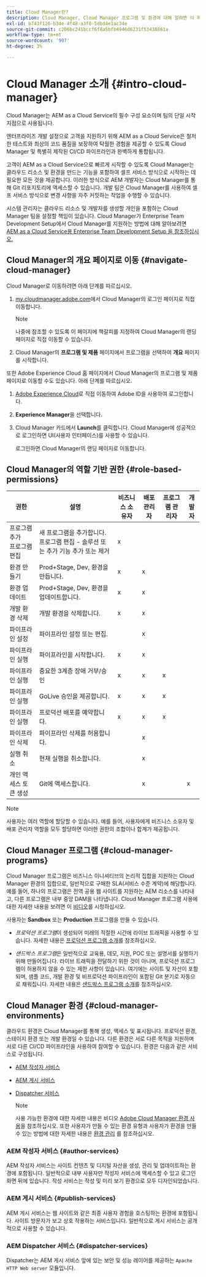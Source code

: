 ```yaml
---
title: Cloud Manager란?
description: Cloud Manager, Cloud Manager 프로그램 및 환경에 대해 알려면 이 페이지를 따르십시오.
exl-id: b743f126-b34e-4f48-a3f0-5dbd4e1ac34e
source-git-commit: c206bc241bccf6f8a5bfb4946d6231f53438861a
workflow-type: tm+mt
source-wordcount: '907'
ht-degree: 3%

---
```


# Cloud Manager 소개 {#intro-cloud-manager}

Cloud Manager는 AEM as a Cloud Service의 필수 구성 요소이며 팀의 단일 시작 지점으로 사용됩니다.

엔터프라이즈 개발 설정으로 고객을 지원하기 위해 AEM as a Cloud Service은 철저한 테스트와 최상의 코드 품질을 보장하여 탁월한 경험을 제공할 수 있도록 Cloud Manager 및 특별히 제작된 CI/CD 파이프라인과 완벽하게 통합됩니다.

고객이 AEM as a Cloud Service으로 빠르게 시작할 수 있도록 Cloud Manager는 클라우드 리소스 및 환경을 만드는 기능을 포함하여 셀프 서비스 방식으로 시작하는 데 필요한 모든 것을 제공합니다. 이러한 방식으로 AEM 개발자는 Cloud Manager를 통해 Git 리포지토리에 액세스할 수 있습니다. 개발 팀은 Cloud Manager를 사용하여 셀프 서비스 방식으로 변경 사항을 자주 커밋하는 작업을 수행할 수 있습니다.

시스템 관리자는 클라우드 리소스 및 개발자를 생성할 개인을 포함하는 Cloud Manager 팀을 설정할 책임이 있습니다. Cloud Manager가 Enterprise Team Development Setup에서 Cloud Manager를 지원하는 방법에 대해 알아보려면 [AEM as a Cloud Service용 Enterprise Team Development Setup 을 참조하십시오.](/help/implementing/cloud-manager/managing-code/enterprise-team-dev-setup.md)

## Cloud Manager의 개요 페이지로 이동 {#navigate-cloud-manager}

Cloud Manager로 이동하려면 아래 단계를 따르십시오.

1. [my.cloudmanager.adobe.com](https://my.cloudmanager.adobe.com/)에서 Cloud Manager의 로그인 페이지로 직접 이동합니다.

   >[!NOTE]
   >나중에 참조할 수 있도록 이 페이지에 책갈피를 지정하여 Cloud Manager의 랜딩 페이지로 직접 이동할 수 있습니다.

1. Cloud Manager의 **프로그램 및 제품** 페이지에서 프로그램을 선택하여 **개요** 페이지를 시작합니다.

또한 Adobe Experience Cloud 홈 페이지에서 Cloud Manager의 프로그램 및 제품 페이지로 이동할 수도 있습니다. 아래 단계를 따르십시오.

1. [Adobe Experience Cloud](https://experience.adobe.com/#/@foundationinternal/home)로 직접 이동하여 Adobe ID을 사용하여 로그인합니다.

1. **Experience Manager**&#x200B;을 선택합니다.

1. Cloud Manager 카드에서 **Launch**&#x200B;를 클릭합니다. Cloud Manager에 성공적으로 로그인하면 UI(사용자 인터페이스)를 사용할 수 있습니다.

   로그인하면 Cloud Manager의 랜딩 페이지로 이동합니다.

## Cloud Manager의 역할 기반 권한 {#role-based-permissions}

| 권한 | 설명 | 비즈니스 소유자 | 배포 관리자 | 프로그램 관리자 | 개발자 |
|--- |--- |--- |--- |--- |--- |
| 프로그램 추가<br>프로그램 편집 | 새 프로그램을 추가합니다.<br>프로그램 편집 - 솔루션 또는 추가 기능 추가 또는 제거 | x |  |  |  |
| 환경 만들기 | Prod+Stage, Dev, 환경을 만듭니다. | x | x |  |  |
| 환경 업데이트 | Prod+Stage, Dev, 환경을 업데이트합니다. | x | x |  |  |
| 개발 환경 삭제 | 개발 환경을 삭제합니다. | x | x |  |  |
| 파이프라인 설정 | 파이프라인 설정 또는 편집. |  | x |  |  |
| 파이프라인 실행 | 파이프라인을 시작합니다. | x | x |  |  |
| 파이프라인 실행 | 중요한 3계층 장애 거부/승인 | x | x | x |  |
| 파이프라인 실행 | GoLive 승인을 제공합니다. | x | x | x |  |
| 파이프라인 실행 | 프로덕션 배포를 예약합니다. | x | x | x |  |
| 파이프라인 삭제 | 파이프라인 삭제를 허용합니다. |  | x |  |  |
| 실행 취소 | 현재 실행을 취소합니다. |  | x |  |  |
| 개인 액세스 토큰 생성 | Git에 액세스합니다. |  | x |  | x |

>[!NOTE]
>사용자는 여러 역할에 할당할 수 있습니다. 예를 들어, 사용자에게 비즈니스 소유자 및 배포 관리자 역할을 모두 할당하면 이러한 권한의 조합이나 합계가 제공됩니다.

## Cloud Manager 프로그램 {#cloud-manager-programs}

Cloud Manager 프로그램은 비즈니스 이니셔티브의 논리적 집합을 지원하는 Cloud Manager 환경의 집합으로, 일반적으로 구매한 SLA(서비스 수준 계약)에 해당합니다. 예를 들어, 하나의 프로그램은 전역 공용 웹 사이트를 지원하는 AEM 리소스를 나타내고, 다른 프로그램은 내부 중앙 DAM을 나타냅니다. Cloud Manager 프로그램 사용에 대한 자세한 내용을 보려면 이 [비디오](https://experienceleague.adobe.com/docs/experience-manager-learn/cloud-service/cloud-manager/programs.html?lang=en)를 시청하십시오.

사용자는 **Sandbox** 또는 **Production** 프로그램을 만들 수 있습니다.

* *프로덕션 프로그램*이 생성되어 미래의 적절한 시간에 라이브 트래픽을 사용할 수 있습니다.
자세한 내용은 [프로덕션 프로그램 소개](https://experienceleague.adobe.com/docs/experience-manager-cloud-service/implementing/using-cloud-manager/production-programs/introduction-production-programs.html?lang=en)를 참조하십시오.

* *샌드박스 프로그램*은 일반적으로 교육용, 데모, 지원, POC 또는 설명서를 실행하기 위해 만들어집니다. 라이브 트래픽을 전달하기 위한 것이 아니며, 프로덕션 프로그램이 허용하지 않을 수 있는 제한 사항이 있습니다. 여기에는 사이트 및 자산이 포함되며, 샘플 코드, 개발 환경 및 비프로덕션 파이프라인이 포함된 Git 분기로 자동으로 채워집니다.
자세한 내용은 [샌드박스 프로그램 소개](https://experienceleague.adobe.com/docs/experience-manager-cloud-service/implementing/using-cloud-manager/sandbox-programs/introduction-sandbox-programs.html?lang=en)를 참조하십시오.

## Cloud Manager 환경 {#cloud-manager-environments}

클라우드 환경은 Cloud Manager를 통해 생성, 액세스 및 표시됩니다. 프로덕션 환경, 스테이지 환경 또는 개발 환경일 수 있습니다. 다른 환경은 서로 다른 목적을 지원하며 서로 다른 CI/CD 파이프라인을 사용하여 참여할 수 있습니다. 환경은 다음과 같은 서비스로 구성됩니다.

* [AEM 작성자 서비스](#author-services)
* [AEM 게시 서비스](#publish-services)
* [Dispatcher 서비스](#dispatcher-services)

   >[!NOTE]
   > 사용 가능한 환경에 대한 자세한 내용은 비디오 [Adobe Cloud Manager 환경 사용](https://experienceleague.adobe.com/docs/experience-manager-learn/cloud-service/cloud-manager/environments.html?lang=en#cloud-manager)을 참조하십시오. 또한 사용자가 만들 수 있는 환경 유형과 사용자가 환경을 만들 수 있는 방법에 대한 자세한 내용은 [환경 관리](https://experienceleague.adobe.com/docs/experience-manager-cloud-service/implementing/using-cloud-manager/manage-environments.html?lang=en) 를 참조하십시오.

### AEM 작성자 서비스 {#author-services}

AEM 작성자 서비스는 사이트 컨텐츠 및 디지털 자산을 생성, 관리 및 업데이트하는 환경에 포함됩니다. 일반적으로 내부 사용자만 작성자 서비스에 액세스할 수 있고 로그인 화면 뒤에 있습니다. 작성 서비스는 작성 및 미리 보기 환경으로 모두 디자인되었습니다.

### AEM 게시 서비스 {#publish-services}

AEM 게시 서비스는 웹 사이트와 같은 최종 사용자 경험을 호스팅하는 환경에 포함됩니다. 사이트 방문자가 보고 상호 작용하는 서비스입니다. 일반적으로 게시 서비스는 공개적으로 사용할 수 있습니다.

### AEM Dispatcher 서비스 {#dispatcher-services}

Dispatcher는 AEM 게시 서비스 앞에 있는 보안 및 성능 레이어를 제공하는 `Apache HTTP Web server` 모듈입니다.
